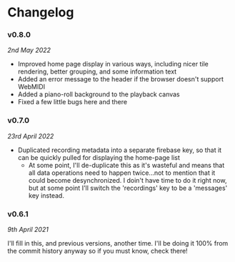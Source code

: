 # Changelog

### v0.8.0

_2nd May 2022_

-  Improved home page display in various ways, including nicer tile rendering, better grouping, and some information text
-  Added an error message to the header if the browser doesn't support WebMIDI
-  Added a piano-roll background to the playback canvas
-  Fixed a few little bugs  here and there

### v0.7.0

_23rd April 2022_

-   Duplicated recording metadata into a separate firebase key, so that it can be quickly pulled for displaying the home-page list
    -   At some point, I'll de-duplicate this as it's wasteful and means that all data operations need to happen twice...not to mention that it could become desynchronized. I doin't have time to do it right now, but at some point I'll switch the 'recordings' key to be a 'messages' key instead.

### v0.6.1

_9th April 2021_

I'll fill in this, and previous versions, another time. I'll be doing it 100% from the commit history anyway so if you must know, check there!

